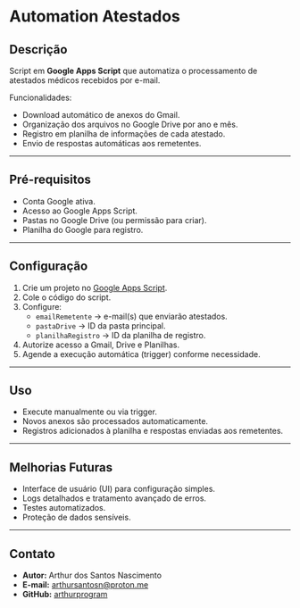# Automation Atestados

## Descrição
Script em **Google Apps Script** que automatiza o processamento de atestados médicos recebidos por e-mail.  

Funcionalidades:  
- Download automático de anexos do Gmail.  
- Organização dos arquivos no Google Drive por ano e mês.  
- Registro em planilha de informações de cada atestado.  
- Envio de respostas automáticas aos remetentes.  

---

## Pré-requisitos
- Conta Google ativa.  
- Acesso ao Google Apps Script.  
- Pastas no Google Drive (ou permissão para criar).  
- Planilha do Google para registro.  

---

## Configuração
1. Crie um projeto no [Google Apps Script](https://script.google.com/).  
2. Cole o código do script.  
3. Configure:
   - `emailRemetente` → e-mail(s) que enviarão atestados.  
   - `pastaDrive` → ID da pasta principal.  
   - `planilhaRegistro` → ID da planilha de registro.  
4. Autorize acesso a Gmail, Drive e Planilhas.  
5. Agende a execução automática (trigger) conforme necessidade.  

---

## Uso
- Execute manualmente ou via trigger.  
- Novos anexos são processados automaticamente.  
- Registros adicionados à planilha e respostas enviadas aos remetentes.  

---

## Melhorias Futuras
- Interface de usuário (UI) para configuração simples.  
- Logs detalhados e tratamento avançado de erros.  
- Testes automatizados.  
- Proteção de dados sensíveis.  

---

## Contato
- **Autor:** Arthur dos Santos Nascimento  
- **E-mail:** arthursantosn@proton.me  
- **GitHub:** [arthurprogram](https://github.com/arthurprogram)